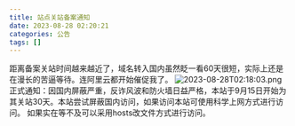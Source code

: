 ```yaml
---
title: 站点关站备案通知
date: 2023-08-28 02:20:21
categories: 公告
tags: []
---
```

距离备案关站时间越来越近了，域名转入国内虽然眨一看60天很短，实际上还是在漫长的苦逼等待。连阿里云都开始催促我了。
![2023-08-28T02:18:03.png][1]
正式通知：因国内屏蔽严重，反诈风波和防火墙日益严格，本站于9月15日开始为其关站30天。本站尝试屏蔽国内访问，如果访问本站可使用科学上网方式进行访问。
如果实在等不及可以采用hosts改文件方式进行访问。

  [1]: https://io.nuoyis.net/typecho/uploads/2023/08/2641060669.png